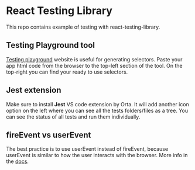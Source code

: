 # React Testing Library

This repo contains example of testing with react-testing-library.

## Testing Playground tool

[Testing playground](https://testing-playground.com/) website is useful for generating selectors. Paste your app html code from the browser to the top-left section of the tool. On the top-right you can find your ready to use selectors.

## Jest extension

Make sure to install **Jest** VS code extension by Orta. It will add another icon option on the left where you can see all the tests folders/files as a tree. You can see the status of all tests and run them individually.

## fireEvent vs userEvent

The best practice is to use userEvent instead of fireEvent, because userEvent is similar to how the user interacts with the browser. More info in the [docs](https://testing-library.com/docs/user-event/intro/#difference-to-fireevent).

